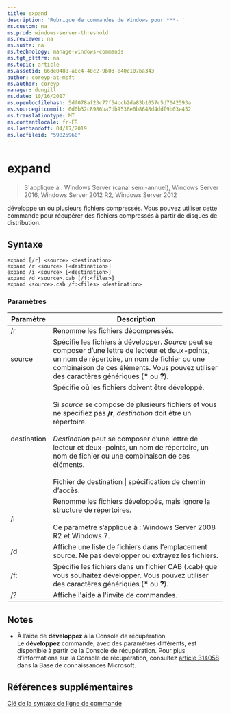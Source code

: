 ```yaml
---
title: expand
description: 'Rubrique de commandes de Windows pour ***- '
ms.custom: na
ms.prod: windows-server-threshold
ms.reviewer: na
ms.suite: na
ms.technology: manage-windows-commands
ms.tgt_pltfrm: na
ms.topic: article
ms.assetid: 66de0488-a0c4-40c2-9b03-e40c107ba343
author: coreyp-at-msft
ms.author: coreyp
manager: dongill
ms.date: 10/16/2017
ms.openlocfilehash: 5df078af23c77f54ccb2da83b1057c5d7042593a
ms.sourcegitcommit: 0d0b32c8986ba7db9536e0b8648d4ddf9b03e452
ms.translationtype: MT
ms.contentlocale: fr-FR
ms.lasthandoff: 04/17/2019
ms.locfileid: "59825960"
---
```

# <a name="expand"></a>expand

>S'applique à : Windows Server (canal semi-annuel), Windows Server 2016, Windows Server 2012 R2, Windows Server 2012

développe un ou plusieurs fichiers compressés. Vous pouvez utiliser cette commande pour récupérer des fichiers compressés à partir de disques de distribution.  
## <a name="syntax"></a>Syntaxe  
```  
expand [/r] <source> <destination>  
expand /r <source> [<destination>]  
expand /i <source> [<destination>]  
expand /d <source>.cab [/f:<files>]  
expand <source>.cab /f:<files> <destination>  
```  
### <a name="parameters"></a>Paramètres  
|Paramètre|Description|  
|-------|--------|  
|/r|Renomme les fichiers décompressés.|  
|source|Spécifie les fichiers à développer. *Source* peut se composer d’une lettre de lecteur et deux-points, un nom de répertoire, un nom de fichier ou une combinaison de ces éléments. Vous pouvez utiliser des caractères génériques (**\*** ou **?**).|  
|destination|Spécifie où les fichiers doivent être développé.<br /><br />Si *source* se compose de plusieurs fichiers et vous ne spécifiez pas **/r**, *destination* doit être un répertoire.<br /><br />*Destination* peut se composer d’une lettre de lecteur et deux-points, un nom de répertoire, un nom de fichier ou une combinaison de ces éléments.<br /><br />Fichier de destination &#124; spécification de chemin d’accès.|  
|/i|Renomme les fichiers développés, mais ignore la structure de répertoires.<br /><br />Ce paramètre s’applique à :  Windows Server 2008 R2 et Windows 7.|  
|/d|Affiche une liste de fichiers dans l’emplacement source. Ne pas développer ou extrayez les fichiers.|  
|/f:|Spécifie les fichiers dans un fichier CAB (.cab) que vous souhaitez développer. Vous pouvez utiliser des caractères génériques (**\*** ou **?**).|  
|/?|Affiche l'aide à l'invite de commandes.|  
## <a name="remarks"></a>Notes  
-   À l’aide de **développez** à la Console de récupération  
    Le **développez** commande, avec des paramètres différents, est disponible à partir de la Console de récupération. Pour plus d’informations sur la Console de récupération, consultez [article 314058](https://support.microsoft.com/kb/314058) dans la Base de connaissances Microsoft.  
## <a name="additional-references"></a>Références supplémentaires  
[Clé de la syntaxe de ligne de commande](command-line-syntax-key.md)  
